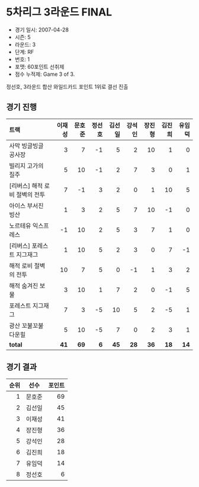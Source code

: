 # 5차리그 3라운드 FINAL

- 경기 일시: 2007-04-28
- 시즌: 5
- 라운드: 3
- 단계: RF
- 번호: 1
- 포맷: 60포인트 선취제
- 점수 누적제: Game 3 of 3.



정선호, 3라운드 합산 와일드카드 포인트 1위로 결선 진출

## 경기 진행

| 트랙 | 이재성 | 문호준 | 정선호 | 김선일 | 강석인 | 장진형 | 김진희 | 유임덕 |
|:---|---:|---:|---:|---:|---:|---:|---:|---:|
| 사막 빙글빙글 공사장 | 3 | 7 | -1 | 5 | 2 | 10 | 1 | 0 |
| 빌리지 고가의 질주 | 5 | 10 | -1 | 2 | 7 | 3 | 0 | 1 |
| [리버스] 해적 로비 절벽의 전투 | 7 | -1 | 3 | 2 | 0 | 1 | 10 | 5 |
| 아이스 부서진 빙산 | 1 | 3 | 2 | 5 | 7 | 10 | -1 | 0 |
| 노르테유 익스프레스 | -1 | 10 | 2 | 5 | 3 | 7 | 1 | 0 |
| [리버스] 포레스트 지그재그 | 1 | 10 | 5 | 2 | 3 | 0 | 7 | -1 |
| 해적 로비 절벽의 전투 | 10 | 7 | 5 | 0 | -1 | 1 | 3 | 2 |
| 해적 숨겨진 보물 | 3 | 10 | 1 | 7 | 2 | 0 | -1 | 5 |
| 포레스트 지그재그 | 7 | 3 | -5 | 10 | 5 | 2 | -5 | 1 |
| 광산 꼬불꼬불 다운힐 | 5 | 10 | -5 | 7 | 0 | 2 | 3 | 1 |
| __total__ | __41__ | __69__ | __6__ | __45__ | __28__ | __36__ | __18__ | __14__ |




## 경기 결과

| 순위 | 선수 | 포인트 |
|---:|:---:|---:|
| 1 | 문호준 | 69 |
| 2 | 김선일 | 45 |
| 3 | 이재성 | 41 |
| 4 | 장진형 | 36 |
| 5 | 강석인 | 28 |
| 6 | 김진희 | 18 |
| 7 | 유임덕 | 14 |
| 8 | 정선호 | 6 |

